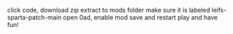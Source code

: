 click code, download zip
extract to mods folder
make sure it is labeled leifs-sparta-patch-main
open 0ad, enable mod
save and restart
play and have fun!
